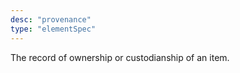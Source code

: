 ```yaml
---
desc: "provenance"
type: "elementSpec"
---
```


The record of ownership or custodianship of an item.
